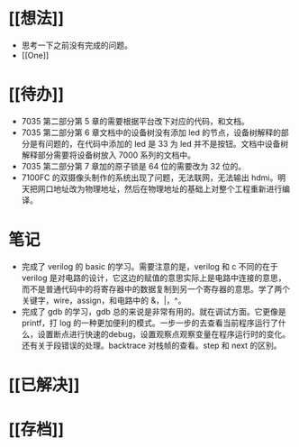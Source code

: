 # [[想法]]
- 思考一下之前没有完成的问题。
- [[One]]

# [[待办]]
- 7035 第二部分第 5 章的需要根据平台改下对应的代码，和文档。
- 7035 第二部分第 6 章文档中的设备树没有添加 led 的节点，设备树解释的部分是有问题的，在代码中添加的 led 是 33 为 led 并不是按钮。文档中设备树解释部分需要将设备树放入 7000 系列的文档中。
- 7035 第二部分第 7 章加的原子锁是 64 位的需要改为 32 位的。
- 7100FC 的双摄像头制作的系统出现了问题，无法联网，无法输出 hdmi。明天把网口地址改为物理地址，然后在物理地址的基础上对整个工程重新进行编译。

# 笔记
- 完成了 verilog 的 basic 的学习。需要注意的是，verilog 和 c 不同的在于 verilog 是对电路的设计，它这边的赋值的意思实际上是电路中连接的意思，而不是普通代码中的将寄存器中的数据复制到另一个寄存器的意思。学了两个关键字，wire，assign，和电路中的 &，|，^。
- 完成了 gdb 的学习，gdb 总的来说是非常有用的。就在调试方面。它更像是 printf，打 log 的一种更加便利的模式。一步一步的去查看当前程序运行了什么，设置断点进行快速的debug，设置观察点观察变量在程序运行时的变化。还有关于段错误的处理。backtrace 对栈帧的查看。step 和 next 的区别。

# [[已解决]]

# [[存档]]